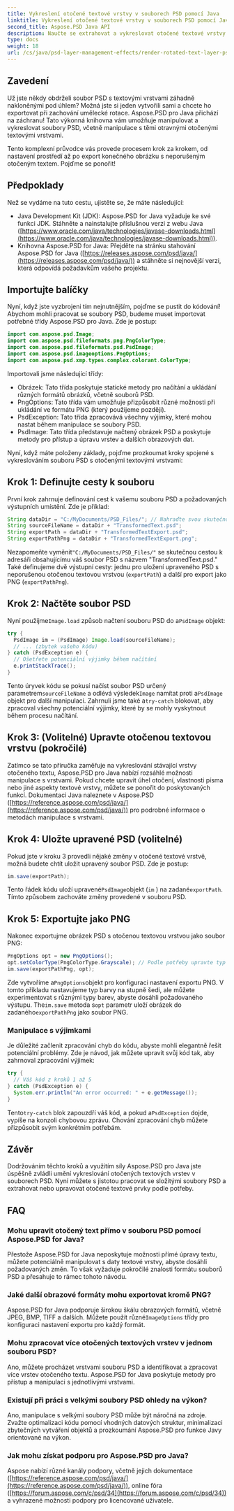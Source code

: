 ```yaml
---
title: Vykreslení otočené textové vrstvy v souborech PSD pomocí Java
linktitle: Vykreslení otočené textové vrstvy v souborech PSD pomocí Java
second_title: Aspose.PSD Java API
description: Naučte se extrahovat a vykreslovat otočené textové vrstvy ze souborů PSD pomocí Aspose.PSD for Java. Tento podrobný průvodce pokrývá vše od nastavení až po export.
type: docs
weight: 18
url: /cs/java/psd-layer-management-effects/render-rotated-text-layer-psd/
---
```

## Zavedení

Už jste někdy obdrželi soubor PSD s textovými vrstvami záhadně nakloněnými pod úhlem? Možná jste si jeden vytvořili sami a chcete ho exportovat při zachování umělecké rotace. Aspose.PSD pro Java přichází na záchranu! Tato výkonná knihovna vám umožňuje manipulovat a vykreslovat soubory PSD, včetně manipulace s těmi otravnými otočenými textovými vrstvami. 

Tento komplexní průvodce vás provede procesem krok za krokem, od nastavení prostředí až po export konečného obrázku s neporušeným otočeným textem. Pojďme se ponořit!

## Předpoklady

Než se vydáme na tuto cestu, ujistěte se, že máte následující:

- Java Development Kit (JDK): Aspose.PSD for Java vyžaduje ke své funkci JDK. Stáhněte a nainstalujte příslušnou verzi z webu Java ([https://www.oracle.com/java/technologies/javase-downloads.html](https://www.oracle.com/java/technologies/javase-downloads.html)).
- Knihovna Aspose.PSD for Java: Přejděte na stránku stahování Aspose.PSD for Java ([https://releases.aspose.com/psd/java/](https://releases.aspose.com/psd/java/)) a stáhněte si nejnovější verzi, která odpovídá požadavkům vašeho projektu.

## Importujte balíčky

Nyní, když jste vyzbrojeni tím nejnutnějším, pojďme se pustit do kódování! Abychom mohli pracovat se soubory PSD, budeme muset importovat potřebné třídy Aspose.PSD pro Java. Zde je postup:

```java
import com.aspose.psd.Image;
import com.aspose.psd.fileformats.png.PngColorType;
import com.aspose.psd.fileformats.psd.PsdImage;
import com.aspose.psd.imageoptions.PngOptions;
import com.aspose.psd.xmp.types.complex.colorant.ColorType;
```

Importovali jsme následující třídy:

- Obrázek: Tato třída poskytuje statické metody pro načítání a ukládání různých formátů obrázků, včetně souborů PSD.
- PngOptions: Tato třída vám umožňuje přizpůsobit různé možnosti při ukládání ve formátu PNG (který použijeme později).
- PsdException: Tato třída zpracovává všechny výjimky, které mohou nastat během manipulace se soubory PSD.
- PsdImage: Tato třída představuje načtený obrázek PSD a poskytuje metody pro přístup a úpravu vrstev a dalších obrazových dat.

Nyní, když máte položeny základy, pojďme prozkoumat kroky spojené s vykreslováním souboru PSD s otočenými textovými vrstvami:

## Krok 1: Definujte cesty k souboru

První krok zahrnuje definování cest k vašemu souboru PSD a požadovaných výstupních umístění. Zde je příklad:

```java
String dataDir = "C:/MyDocuments/PSD_Files/"; // Nahraďte svou skutečnou cestou k adresáři
String sourceFileName = dataDir + "TransformedText.psd";
String exportPath = dataDir + "TransformedTextExport.psd";
String exportPathPng = dataDir + "TransformedTextExport.png";
```

Nezapomeňte vyměnit`"C:/MyDocuments/PSD_Files/"` se skutečnou cestou k adresáři obsahujícímu váš soubor PSD s názvem "TransformedText.psd." Také definujeme dvě výstupní cesty: jednu pro uložení upraveného PSD s neporušenou otočenou textovou vrstvou (`exportPath`) a další pro export jako PNG (`exportPathPng`).

## Krok 2: Načtěte soubor PSD

 Nyní použijme`Image.load` způsob načtení souboru PSD do a`PsdImage` objekt:

```java
try {
  PsdImage im = (PsdImage) Image.load(sourceFileName);
  // ... (zbytek vašeho kódu)
} catch (PsdException e) {
  // Ošetřete potenciální výjimky během načítání
  e.printStackTrace();
}
```

 Tento úryvek kódu se pokusí načíst soubor PSD určený parametrem`sourceFileName` a odlévá výsledek`Image` namítat proti a`PsdImage` objekt pro další manipulaci. Zahrnuli jsme také a`try-catch` blokovat, aby zpracoval všechny potenciální výjimky, které by se mohly vyskytnout během procesu načítání.

## Krok 3: (Volitelné) Upravte otočenou textovou vrstvu (pokročilé)

Zatímco se tato příručka zaměřuje na vykreslování stávající vrstvy otočeného textu, Aspose.PSD pro Java nabízí rozsáhlé možnosti manipulace s vrstvami. Pokud chcete upravit úhel otočení, vlastnosti písma nebo jiné aspekty textové vrstvy, můžete se ponořit do poskytovaných funkcí. Dokumentaci Java naleznete v Aspose.PSD ([https://reference.aspose.com/psd/java/](https://reference.aspose.com/psd/java/)) pro podrobné informace o metodách manipulace s vrstvami.

## Krok 4: Uložte upravené PSD (volitelné)

Pokud jste v kroku 3 provedli nějaké změny v otočené textové vrstvě, možná budete chtít uložit upravený soubor PSD. Zde je postup:

```java
im.save(exportPath);
```

 Tento řádek kódu uloží upravené`PsdImage`objekt (`im` ) na zadané`exportPath`. Tímto způsobem zachováte změny provedené v souboru PSD.

## Krok 5: Exportujte jako PNG

Nakonec exportujme obrázek PSD s otočenou textovou vrstvou jako soubor PNG:

```java
PngOptions opt = new PngOptions();
opt.setColorType(PngColorType.Grayscale); // Podle potřeby upravte typ barvy
im.save(exportPathPng, opt);
```

 Zde vytvoříme a`PngOptions`objekt pro konfiguraci nastavení exportu PNG. V tomto příkladu nastavujeme typ barvy na stupně šedi, ale můžete experimentovat s různými typy barev, abyste dosáhli požadovaného výstupu. The`im.save` metoda s`opt` parametr uloží obrázek do zadaného`exportPathPng` jako soubor PNG.

### Manipulace s výjimkami

Je důležité začlenit zpracování chyb do kódu, abyste mohli elegantně řešit potenciální problémy. Zde je návod, jak můžete upravit svůj kód tak, aby zahrnoval zpracování výjimek:

```java
try {
  // Váš kód z kroků 1 až 5
} catch (PsdException e) {
  System.err.println("An error occurred: " + e.getMessage());
}
```

 Tento`try-catch` blok zapouzdří váš kód, a pokud a`PsdException` dojde, vypíše na konzoli chybovou zprávu. Chování zpracování chyb můžete přizpůsobit svým konkrétním potřebám.

## Závěr

Dodržováním těchto kroků a využitím síly Aspose.PSD pro Java jste úspěšně zvládli umění vykreslování otočených textových vrstev v souborech PSD. Nyní můžete s jistotou pracovat se složitými soubory PSD a extrahovat nebo upravovat otočené textové prvky podle potřeby.

## FAQ

### Mohu upravit otočený text přímo v souboru PSD pomocí Aspose.PSD for Java?

Přestože Aspose.PSD for Java neposkytuje možnosti přímé úpravy textu, můžete potenciálně manipulovat s daty textové vrstvy, abyste dosáhli požadovaných změn. To však vyžaduje pokročilé znalosti formátu souborů PSD a přesahuje to rámec tohoto návodu.

### Jaké další obrazové formáty mohu exportovat kromě PNG?

 Aspose.PSD for Java podporuje širokou škálu obrazových formátů, včetně JPEG, BMP, TIFF a dalších. Můžete použít různé`ImageOptions` třídy pro konfiguraci nastavení exportu pro každý formát.

### Mohu zpracovat více otočených textových vrstev v jednom souboru PSD?

Ano, můžete procházet vrstvami souboru PSD a identifikovat a zpracovat více vrstev otočeného textu. Aspose.PSD for Java poskytuje metody pro přístup a manipulaci s jednotlivými vrstvami.

### Existují při práci s velkými soubory PSD ohledy na výkon?

Ano, manipulace s velkými soubory PSD může být náročná na zdroje. Zvažte optimalizaci kódu pomocí vhodných datových struktur, minimalizaci zbytečných vytváření objektů a prozkoumání Aspose.PSD pro funkce Javy orientované na výkon.

### Jak mohu získat podporu pro Aspose.PSD pro Java?

Aspose nabízí různé kanály podpory, včetně jejich dokumentace ([https://reference.aspose.com/psd/java/](https://reference.aspose.com/psd/java/)), online fóra ([https://forum.aspose.com/c/psd/34](https://forum.aspose.com/c/psd/34)) a vyhrazené možnosti podpory pro licencované uživatele.
